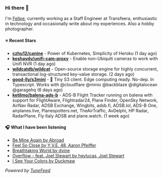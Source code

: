 ### Hi there 👋

I'm [Felipe](https://felipevm.com), currently working as a Staff Engineer at Transfeera, enthusiastic in technology and occasionally write about my experiences. Also a hobby photographer.

#### ⭐ Recent Stars
- **[czhu12/canine](https://github.com/czhu12/canine)** - Power of Kubernetes, Simplicity of Heroku (1 day ago)
- **[keshavdv/unifi-cam-proxy](https://github.com/keshavdv/unifi-cam-proxy)** - Enable non-Ubiquiti cameras to work with Unifi NVR (1 day ago)
- **[wildcatdb/wildcat](https://github.com/wildcatdb/wildcat)** - Open-source storage engine for highly concurrent, transactional log-structured key-value storage. (2 days ago)
- **[good-lly/s3mini](https://github.com/good-lly/s3mini)** - 👶 Tiny S3 client. Edge computing ready. No-dep. In Typescript. Works with @cloudflare @minio @backblaze @digitalocean @garagehq (6 days ago)
- **[ketilmo/balena-ads-b](https://github.com/ketilmo/balena-ads-b)** - ADS-B Flight Tracker running on balena with support for FlightAware, Flightradar24, Plane Finder, OpenSky Network, AirNav Radar, ADSB Exchange, Wingbits, adsb.fi, ADSB.lol, ADS-B One, airplanes.live, Planespotters.net, TheAirTraffic, AvDelphi, HP Radar, RadarPlane, Fly Italy ADSB and plane.watch. (1 week ago)

#### 🎧 What I have been listening
- [Be Mine Again by Abroad](https://open.spotify.com/track/6UIBk99abXF1se65yjQSkk)
- [Feel So Close by Y.V.E. 48, Aaron Pfeiffer](https://open.spotify.com/track/0o5SMckKtlPqLMJ3mokdMN)
- [Breathtaking World by dvine](https://open.spotify.com/track/5fjMgVyAbFpnNfq022moGJ)
- [Overflow - feat. Joel Stewart by heylucas, Joel Stewart](https://open.spotify.com/track/380vyl9xb7um0l5qIYyWeC)
- [I See Your Colors by Duckmaw](https://open.spotify.com/track/7MJ6IxSt1QV2tzrFPF9sMO)

_Powered by [TuneFeed](https://tunefeed.app?ref=github.com)_
